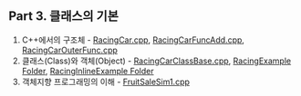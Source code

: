 ## Part 3. 클래스의 기본
1) C++에서의 구조체 - [RacingCar.cpp](https://github.com/je-s0n/cpp-playground/blob/main/cp3/RacingCar.cpp), [RacingCarFuncAdd.cpp](https://github.com/je-s0n/cpp-playground/blob/main/cp3/RacingCarFuncAdd.cpp), [RacingCarOuterFunc.cpp](https://github.com/je-s0n/cpp-playground/blob/main/cp3/RacingCarOuterFunc.cpp)
2) 클래스(Class)와 객체(Object) - [RacingCarClassBase.cpp](https://github.com/je-s0n/cpp-playground/blob/main/cp3/RacingCarClassBase.cpp), [RacingExample Folder](https://github.com/je-s0n/cpp-playground/tree/main/cp3/RacingExample), [RacingInlineExample Folder](https://github.com/je-s0n/cpp-playground/tree/main/cp3/RacingInlineExample)
3) 객체지향 프로그래밍의 이해 - [FruitSaleSim1.cpp](https://github.com/je-s0n/cpp-playground/blob/main/cp3/FruitSaleSim1.cpp)
